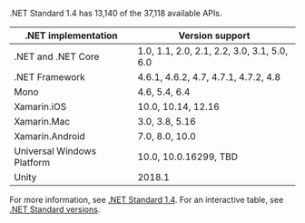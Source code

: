 .NET Standard 1.4 has 13,140 of the 37,118 available APIs.

| .NET implementation        | Version support                             |
|----------------------------|---------------------------------------------|
| .NET and .NET Core         | 1.0, 1.1, 2.0, 2.1, 2.2, 3.0, 3.1, 5.0, 6.0 |
| .NET Framework             | 4.6.1, 4.6.2, 4.7, 4.7.1, 4.7.2, 4.8        |
| Mono                       | 4.6, 5.4, 6.4                               |
| Xamarin.iOS                | 10.0, 10.14, 12.16                          |
| Xamarin.Mac                | 3.0, 3.8, 5.16                              |
| Xamarin.Android            | 7.0, 8.0, 10.0                              |
| Universal Windows Platform | 10.0, 10.0.16299, TBD                       |
| Unity                      | 2018.1                                      |

For more information, see [.NET Standard 1.4][1.4]. For an interactive table, see [.NET Standard versions](https://dotnet.microsoft.com/platform/dotnet-standard#versions).

[1.4]: https://github.com/dotnet/standard/blob/v2.1.0/docs/versions/netstandard1.4.md
